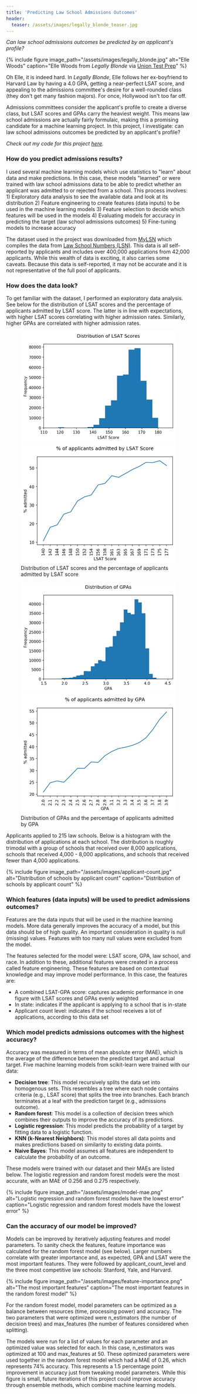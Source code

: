 ```yaml
---
title: 'Predicting Law School Admissions Outcomes'
header:
  teaser: /assets/images/legally_blonde_teaser.jpg
---
```

*Can law school admissions outcomes be predicted by an applicant's profile?*

{% include figure image_path="/assets/images/legally_blonde.jpg" alt="Elle Woods" caption="Elle Woods from *Legally Blonde* via [Union Test Prep](https://uniontestprep.com/lsat/blog/lsat-lessons-from-legally-blonde-really)" %}

Oh Elle, it is indeed hard. In *Legally Blonde*, Elle follows her ex-boyfriend to Harvard Law by having a 4.0 GPA, getting a near-perfect LSAT score, and appealing to the admissions committee's desire for a well-rounded class (they don't get many fashion majors). For once, Hollywood isn't too far off. 

Admissions committees consider the applicant's profile to create a diverse class, but LSAT scores and GPAs carry the heaviest weight. This means law school admissions are actually fairly formulaic, making this a promising candidate for a machine learning project. In this project, I investigate: can law school admissions outcomes be predicted by an applicant's profile? 

*Check out my code for this project [here](https://github.com/jenzhenky/law_school_admissions).*

### How do you predict admissions results?

I used several machine learning models which use statistics to "learn" about  data and make predictions. In this case, these models "learned" or were trained with law school admissions data to be able to predict whether an applicant was admitted to or rejected from a school. This process involves:
	1) Exploratory data analysis to see the available data and look at its distribution
	2) Feature engineering to create features (data inputs) to be used in the machine learning models
	3) Feature selection to decide which features will be used in the models
	4) Evaluating models for accuracy in predicting the target (law school admissions outcomes)
	5) Fine-tuning models to increase accuracy

The dataset used in the project was downloaded from [MyLSN](mylsn.info) which compiles the data from [Law School Numbers (LSN)](http://lawschoolnumbers.com/). This data is all self-reported by applicants and includes over 400,000 applications from 42,000 applicants. While this wealth of data is exciting, it also carries some caveats. Because this data is self-reported, it may not be accurate and it is not representative of the full pool of applicants. 

### How does the data look?
To get familiar with the dataset, I performed an exploratory data analysis. See below for the distribution of LSAT scores and the percentage of applicants admitted by LSAT score. The latter is in line with expectations, with higher LSAT scores correlating with higher admission rates. Similarly, higher GPAs are correlated with higher admission rates.

<figure class="half">
	<a href="/assets/images/lsat-hist.jpg"><img src="/assets/images/lsat-hist.jpg"></a>
   	<a href="/assets/images/lsat-admissions.jpg"><img src="/assets/images/lsat-admissions.jpg"></a>
	<figcaption>Distribution of LSAT scores and the percentage of applicants admitted by LSAT score</figcaption>
</figure>

<figure class="half">
	<a href="/assets/images/gpa-hist.jpg"><img src="/assets/images/gpa-hist.jpg"></a>
   	<a href="/assets/images/gpa-admissions.jpg"><img src="/assets/images/gpa-admissions.jpg"></a>
	<figcaption>Distribution of GPAs and the percentage of applicants admitted by GPA</figcaption>
</figure>

Applicants applied to 215 law schools. Below is a histogram with the distribution of applications at each school. The distribution is roughly trimodal with a group of schools that received over 8,000 applications, schools that received 4,000 - 8,000 applications, and schools that received fewer than 4,000 applications. 

{% include figure image_path="/assets/images/applicant-count.jpg" alt="Distribution of schools by applicant count" caption="Distribution of schools by applicant count" %}

### Which features (data inputs) will be used to predict admissions outcomes?
Features are the data inputs that will be used in the machine learning models. More data generally improves the accuracy of a model, but this data should be of high quality. An important consideration in quality is null (missing) values. Features with too many null values were excluded from the model. 

The features selected for the model were: LSAT score, GPA, law school, and race. In addition to these, additional features were created in a process called feature engineering. These features are based on contextual knowledge and may improve model performance. In this case, the features are: 
- A combined LSAT-GPA score: captures academic performance in one figure with LSAT scores and GPAs evenly weighted
- In state: indicates if the applicant is applying to a school that is in-state
- Applicant count level: indicates if the school receives a lot of applications, according to this data set
	
### Which model predicts admissions outcomes with the highest accuracy?

Accuracy was measured in terms of mean absolute error (MAE), which is the average of the difference between the predicted target and actual target. Five machine learning models from scikit-learn were trained with our data:
- **Decision tree**: This model recursively splits the data set into homogenous sets. This resembles a tree where each node contains criteria (e.g., LSAT score) that splits the tree into branches. Each branch terminates at a leaf with the prediction target (e.g., admissions outcome).
- **Random forest**: This model is a collection of decision trees which combines their outputs to improve the accuracy of its predictions.
- **Logistic regression**: This model predicts the probability of a target by fitting data to a logistic function. 
- **KNN (k-Nearest Neighbors)**: This model stores all data points and makes predictions based on similarity to existing data points.
- **Naive Bayes**: This model assumes all features are independent to calculate the probability of an outcome.

These models were trained with our dataset and their MAEs are listed below. The logistic regression and random forest models were the most accurate, with an MAE of 0.256 and 0.275 respectively. 

{% include figure image_path="/assets/images/model-mae.png" alt="Logistic regression and random forest models have the lowest error" caption="Logistic regression and random forest models have the lowest error" %}

### Can the accuracy of our model be improved?

Models can be improved by iteratively adjusting features and model parameters. To sanity check the features, feature importance was calculated for the random forest model (see below). Larger numbers correlate with greater importance and, as expected, GPA and LSAT were the most important features. They were followed by applicant_count_level and the three most competitive law schools: Stanford, Yale, and Harvard.

{% include figure image_path="/assets/images/feature-importance.png" alt="The most important features" caption="The most important features in the random forest model" %}

For the random forest model, model parameters can be optimized as a balance between resources (time, processing power) and accuracy. The two parameters that were optimized were n_estimators (the number of decision trees) and max_features (the number of features considered when splitting). 

The models were run for a list of values for each parameter and an optimized value was selected for each. In this case, n_estimators was optimized at 100 and max_features at 50. These optimized parameters were used together in the random forest model which had a MAE of 0.26, which represents 74% accuracy. This represents a 1.5 percentage point improvement in accuracy just from tweaking model parameters. While this figure is small, future iterations of this project could improve accuracy through ensemble methods, which combine machine learning models.
